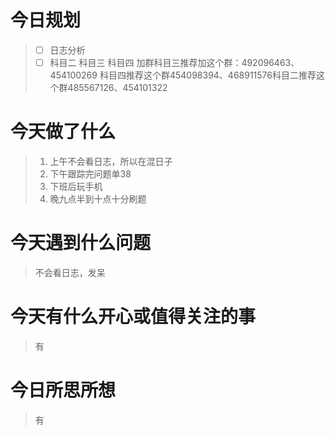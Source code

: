 # 今日规划

> - [ ] 日志分析
> - [ ] 科目二 科目三 科目四 加群科目三推荐加这个群：492096463、454100269 科目四推荐这个群454098394、468911576科目二推荐这个群485567126、454101322

# 今天做了什么

> 1. 上午不会看日志，所以在混日子
> 2. 下午跟踪完问题单38
> 3. 下班后玩手机
> 4. 晚九点半到十点十分刷题

# 今天遇到什么问题

> 不会看日志，发呆

# 今天有什么开心或值得关注的事

> 有

# 今日所思所想

> 有
